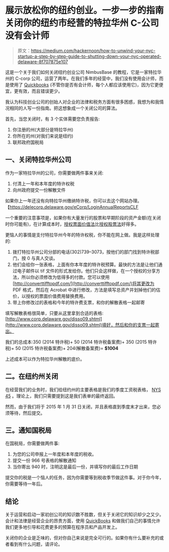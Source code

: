# 展示放松你的纽约创业。一步一步的指南关闭你的纽约市经营的特拉华州 C-公司没有会计师

> 原文：<https://medium.com/hackernoon/how-to-unwind-your-nyc-startup-a-step-by-step-guide-to-shutting-down-your-nyc-operated-delaware-8f707875e107>

这是一个关于我们如何关闭纽约创业公司 NimbusBase 的教程，它是一家特拉华州的 C-corp 公司，运营了两年。在我们多年的经营中，我们没有使用会计师，而是使用了 [Quickbooks](http://quickbooks.intuit.com/) (不管你是否有会计师，每个人都应该使用它)，因为它更便宜，更有效，而且错误更少。

我认为科技创业公司的创始人对企业的法律和税务方面有很多困惑，我想为和我情况相同的人写一份指南。把这想象成一个关闭公司的算法。

首先，当您关闭时，有 3 个实体需要您负责报告:

1.  你注册的州(大部分是特拉华州)
2.  你所在的州(对我们来说是纽约)
3.  联邦政府国税局

## 一、关闭特拉华州公司

作为一家特拉华州的公司，你需要做两件事来关闭:

1.  付清上一年和本年度的特许权税
2.  向州政府提交一份解散文件

如果你上一年还没有向特拉华州缴纳特许税，你可以去这个网站办理。【https://delecorp.delaware.gov/eCorp/LoginAnnualReportsCLF 

一个重要的注意事项是，如果你有大量发行的股票和早期阶段的资产金额(在关闭时你可能有)，在计算成本时，[授权票面价值法](http://corp.delaware.gov/frtaxcalc.shtml)比[授权股票法](http://corp.delaware.gov/frtaxcalc.shtml)好得多。

更恼人的事情是支付特拉华州今年的特许权税，你不能在网上做。我是这样处理的:

1.  拨打特拉华州公司分部的电话(302)739–3073，按他们的部门找到特许税部门，按 0 与真人交谈。
2.  他们会给你一张表格，上面有你本年度的特许税预算。最快的方法是让他们通过电子邮件以 tif 文件的形式发给你。他们只会这样做，在一个授权的分享方法，所以你必须修改为低得多的付款。您可以使用[http://converttifftopdf.com/](http://converttifftopdf.com/)将其更改为 PDF 格式，然后在 Acrobat 中进行修改，方法是填写总资产并划掉他们的估价，以授权的票面价值费用替换费用。
3.  带上你修改过的表格和今年的特许费支票，和你的解散表格一起邮寄

填写解散表格很简单，只要从这里拿到合适的表格:[http://www.corp.delaware.gov/disso09.shtml](http://www.corp.delaware.gov/disso09.shtml)填好，然后和你的支票一起寄出。

我们的总成本:350 (2014 特许税)+ 50 (2014 特许税备案费)+ 350 (2015 特许税)+ 50 (2015 特许税备案费)+ 204(解散备案费)= **$1004**

上述成本可以作为特拉华州解散的底价。

## 二。在纽约州关闭

在经营我们的业务时，我们给纽约州的主要表格是我们的季度工资税表格， [NYS 45](http://www.tax.ny.gov/pdf/current_forms/wt/nys45_fill_in.pdf) 。理论上，我们只需要提到这是我们表单的最终返回。

然而，由于我们将于 2015 年 1 月 31 日关闭，并且表格直到季度末才出来，您必须等待，然后提交。

## 三。通知国税局

在国税局，你需要做两件事:

1.  为您的公司申报上一年度和本年度的税收。
2.  提交一份 966 号表格的解散通知
3.  当你寄出 940 时，注明这是最后一份，并填写你的最后工作日期

提交你的税是一个恼人的任务，因为你需要等到税收季节做这件事。对于你今年，你需要等待一年后。

## 结论

关于运营和启动一家初创公司的知识数不胜数，但关于关闭它的知识却少之又少。会计和法律是经营企业的昂贵方面，使用 [QuickBooks](https://hackernoon.com/tagged/quickbooks) 和做我们自己的事情允许我们更多地引导和花费更多的预算在程序员和产品开发上。

关闭你的企业是乏味的，但对你自己来说是完全可行的。如果你有什么要补充的或者看到有什么问题，请评论。